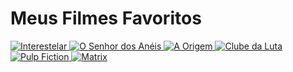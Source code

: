 <!DOCTYPE html>
<html lang="pt-BR"> 
    </style>
</head>
<body>
    <h1>Meus Filmes Favoritos</h1>
    <div class="galeria">
        <a href="https://pt.wikipedia.org/wiki/Interestelar" target="_blank">
            <img src="imagens/Interestelar.jpg" alt="Interestelar">
        </a>
        <a href="https://pt.wikipedia.org/wiki/O_Senhor_dos_An%C3%A9is:_A_Sociedade_do_Anel" target="_blank">
            <img src="imagens/Senhor-dos-Anéis.jpg" alt="O Senhor dos Anéis">
        </a>
        <a href="https://pt.wikipedia.org/wiki/A_Origem" target="_blank">
            <img src="imagens/A origem.jpg" alt="A Origem">
        </a>
        <a href="https://pt.wikipedia.org/wiki/Clube_da_Luta" target="_blank">
            <img src="imagens/Clube-da-luta.jpg" alt="Clube da Luta">
        </a>
        <a href="https://pt.wikipedia.org/wiki/Pulp_Fiction" target="_blank">
            <img src="imagens/Pulp-fiction.jpg" alt="Pulp Fiction">
        </a>
        <a href="https://pt.wikipedia.org/wiki/Matrix" target="_blank">
            <img src="imagens/Matrix.jpg" alt="Matrix">
        </a>
    </div>
</body>
</html>
